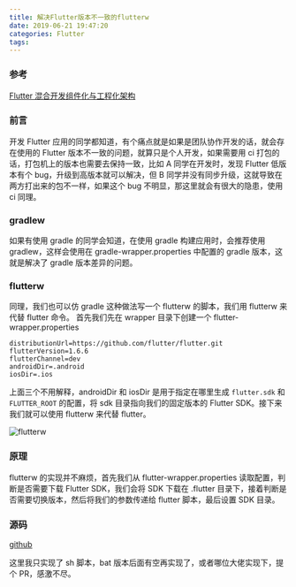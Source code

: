 ```yaml
---
title: 解决Flutter版本不一致的flutterw
date: 2019-06-21 19:47:20
categories: Flutter
tags:
---
```


### 参考

[Flutter 混合开发组件化与工程化架构](https://mp.weixin.qq.com/s/NK0RMuXM2_AJmAbnnvv9SA)

### 前言
开发 Flutter 应用的同学都知道，有个痛点就是如果是团队协作开发的话，就会存在使用的 Flutter 版本不一致的问题，就算只是个人开发，如果需要用 ci 打包的话，打包机上的版本也需要去保持一致，比如 A 同学在开发时，发现 Flutter 低版本有个 bug，升级到高版本就可以解决，但 B 同学并没有同步升级，这就导致在两方打出来的包不一样，如果这个 bug 不明显，那这里就会有很大的隐患，使用 ci 同理。

### gradlew

如果有使用 gradle 的同学会知道，在使用 gradle 构建应用时，会推荐使用 gradlew，这样会使用在 gradle-wrapper.properties 中配置的 gradle 版本，这就是解决了 gradle 版本差异的问题。

### flutterw

同理，我们也可以仿 gradle 这种做法写一个 flutterw 的脚本，我们用 flutterw 来代替 flutter 命令。
首先我们先在 wrapper 目录下创建一个 flutter-wrapper.properties
```
distributionUrl=https://github.com/flutter/flutter.git
flutterVersion=1.6.6
flutterChannel=dev
androidDir=.android
iosDir=.ios
```
上面三个不用解释，androidDir 和 iosDir 是用于指定在哪里生成 `flutter.sdk` 和 `FLUTTER_ROOT` 的配置，将 sdk 目录指向我们的固定版本的 Flutter SDK。接下来我们就可以使用 flutterw 来代替 flutter。

![flutterw](https://user-gold-cdn.xitu.io/2019/6/21/16b77d5a2508de18?w=1212&h=470&f=png&s=859752)

### 原理

flutterw 的实现并不麻烦，首先我们从 flutter-wrapper.properties 读取配置，判断是否需要下载 Flutter SDK，我们会将 SDK 下载在 .flutter 目录下，接着判断是否需要切换版本，然后将我们的参数传递给 flutter 脚本，最后设置 SDK 目录。

### 源码

[github](https://github.com/LinXiaoTao/flutterw)

这里我只实现了 sh 脚本，bat 版本后面有空再实现了，或者哪位大佬实现下，提个 PR，感激不尽。